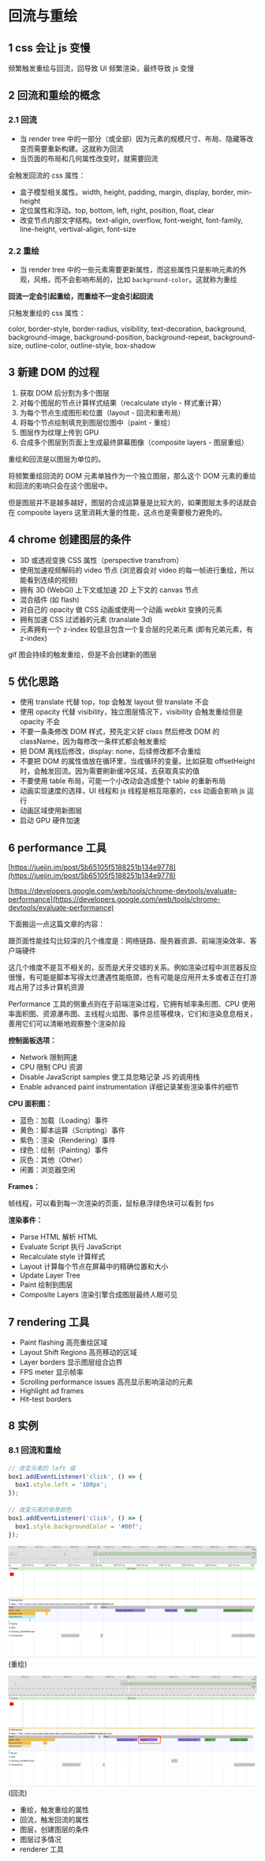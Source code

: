 # 回流与重绘

## 1 css 会让 js 变慢

频繁触发重绘与回流，回导致 UI 频繁渲染，最终导致 js 变慢

## 2 回流和重绘的概念

### 2.1 回流

- 当 render tree 中的一部分（或全部）因为元素的规模尺寸、布局、隐藏等改变而需要重新构建。这就称为回流
- 当页面的布局和几何属性改变时，就需要回流

会触发回流的 css 属性：

- 盒子模型相关属性。width, height, padding, margin, display, border, min-height
- 定位属性和浮动。top, bottom, left, right, position, float, clear
- 改变节点内部文字结构。text-aligin, overflow, font-weight, font-family, line-height, vertival-aligin, font-size

### 2.2 重绘

- 当 render tree 中的一些元素需要更新属性，而这些属性只是影响元素的外观，风格，而不会影响布局的，比如 `background-color`。这就称为重绘

**回流一定会引起重绘，而重绘不一定会引起回流**

只触发重绘的 css 属性：

color, border-style, border-radius, visibility, text-decoration, background, background-image, background-position, background-repeat, background-size, outline-color, outline-style, box-shadow

## 3 新建 DOM 的过程

1. 获取 DOM 后分割为多个图层
2. 对每个图层的节点计算样式结果（recalculate style - 样式重计算）
3. 为每个节点生成图形和位置（layout - 回流和重布局）
4. 将每个节点绘制填充到图层位图中（paint - 重绘）
5. 图层作为纹理上传到 GPU
6. 合成多个图层到页面上生成最终屏幕图像（composite layers - 图层重组）

重绘和回流是以图层为单位的。

将频繁重绘回流的 DOM 元素单独作为一个独立图层，那么这个 DOM 元素的重绘和回流的影响只会在这个图层中。

但是图层并不是越多越好，图层的合成运算量是比较大的，如果图层太多的话就会在 composite layers 这里消耗大量的性能，这点也是需要极力避免的。

## 4 chrome 创建图层的条件

- 3D 或透视变换 CSS 属性（perspective transfrom）
- 使用加速视频解码的 video 节点 (浏览器会对 video 的每一帧进行重绘，所以能看到连续的视频)
- 拥有 3D (WebGl) 上下文或加速 2D 上下文的 canvas 节点
- 混合插件 (如 flash)
- 对自己的 opacity 做 CSS 动画或使用一个动画 webkit 变换的元素
- 拥有加速 CSS 过滤器的元素 (translate 3d)
- 元素拥有一个 z-index 较低且包含一个复合层的兄弟元素 (即有兄弟元素，有 z-index)

gif 图会持续的触发重绘，但是不会创建新的图层

## 5 优化思路

- 使用 translate 代替 top，top 会触发 layout 但 translate 不会
- 使用 opacity 代替 visibility，独立图层情况下，visibility 会触发重绘但是 opacity 不会
- 不要一条条修改 DOM 样式，预先定义好 class 然后修改 DOM 的 className，因为每修改一条样式都会触发重绘
- 把 DOM 离线后修改，display: none，后续修改都不会重绘
- 不要把 DOM 的属性值放在循环里，当成循环的变量。比如获取 offsetHeight 时，会触发回流。因为需要刷新缓冲区域，去获取真实的值
- 不要使用 table 布局，可能一个小改动会造成整个 table 的重新布局
- 动画实现速度的选择，UI 线程和 js 线程是相互阻塞的，css 动画会影响 js 运行
- 动画区域使用新图层
- 启动 GPU 硬件加速

## 6 performance 工具

[https://juejin.im/post/5b65105f5188251b134e9778](https://juejin.im/post/5b65105f5188251b134e9778)

[https://developers.google.com/web/tools/chrome-devtools/evaluate-performance](https://developers.google.com/web/tools/chrome-devtools/evaluate-performance)

下面搬运一点这篇文章的内容：

跟页面性能挂勾比较深的几个维度是：网络链路、服务器资源、前端渲染效率、客户端硬件

这几个维度不是互不相关的，反而是犬牙交错的关系。例如渲染过程中浏览器反应很慢，有可能是脚本写得太烂遭遇性能瓶颈，也有可能是应用开太多或者正在打游戏占用了过多计算机资源

Performance 工具的侧重点则在于前端渲染过程，它拥有帧率条形图、CPU 使用率面积图、资源瀑布图、主线程火焰图、事件总揽等模块，它们和渲染息息相关，善用它们可以清晰地观察整个渲染阶段

**控制面板选项：**

- Network 限制网速
- CPU 限制 CPU 资源
- Disable JavaScript samples 使工具忽略记录 JS 的调用栈
- Enable advanced paint instrumentation 详细记录某些渲染事件的细节

**CPU 面积图：**

- 蓝色：加载（Loading）事件
- 黄色：脚本运算（Scripting）事件
- 紫色：渲染（Rendering）事件
- 绿色：绘制（Painting）事件
- 灰色：其他（Other）
- 闲置：浏览器空闲

**Frames：**

帧线程，可以看到每一次渲染的页面，鼠标悬浮绿色块可以看到 fps

**渲染事件：**

- Parse HTML 解析 HTML
- Evaluate Script 执行 JavaScript
- Recalculate style 计算样式
- Layout 计算每个节点在屏幕中的精确位置和大小
- Update Layer Tree
- Paint 绘制到图层
- Composite Layers 渲染引擎合成图层最终人眼可见

## 7 rendering 工具

- Paint flashing 高亮重绘区域
- Layout Shift Regions 高亮移动的区域
- Layer borders 显示图层组合边界
- FPS meter 显示帧率
- Scrolling performance issues 高亮显示影响滚动的元素
- Highlight ad frames
- Hit-test borders

## 8 实例

### 8.1 回流和重绘

```javascript
// 改变元素的 left 值
box1.addEventListener('click', () => {
  box1.style.left = '100px';
});

// 改变元素的背景颜色
box1.addEventListener('click', () => {
  box1.style.backgroundColor = '#00f';
});
```

![](../pic/6_paint_20200107164141.png)
(重绘)

![](../pic/6_paint_20200107164228.png)
(回流)

- 重绘，触发重绘的属性
- 回流，触发回流的属性
- 图层，创建图层的条件
- 图层过多情况
- renderer 工具
